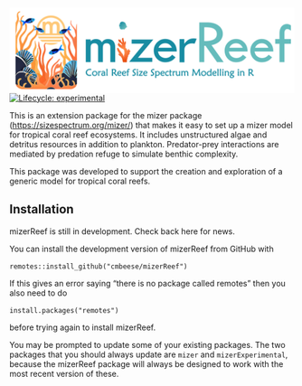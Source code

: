 # <img src= "man/figures/mizerReef_logo.png" align="right" />

<!-- badges: start -->
[![Lifecycle: experimental](https://img.shields.io/badge/lifecycle-experimental-orange.svg)](https://lifecycle.r-lib.org/articles/stages.html#experimental)
<!-- badges: end -->

This is an extension package for the mizer package (<https://sizespectrum.org/mizer/>) that makes it easy to set up a mizer model for tropical coral reef ecosystems. It includes unstructured algae and detritus resources in addition to plankton. Predator-prey interactions are mediated by predation refuge to simulate benthic complexity.

This package was developed to support the creation and exploration of a generic model for tropical coral reefs. 

## Installation

mizerReef is still in development. Check back here for news. 

You can install the development version of mizerReef from GitHub with

```{r}
remotes::install_github("cmbeese/mizerReef")
```

If this gives an error saying “there is no package called remotes” then you also need to do

```{r}
install.packages("remotes")
```

before trying again to install mizerReef.

You may be prompted to update some of your existing packages. The two packages that you should always update are `mizer` and `mizerExperimental`, because the mizerReef package will always be designed to work with the most recent version of these.




